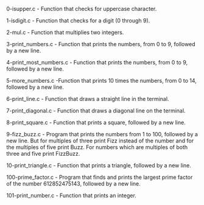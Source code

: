 0-isupper.c - Function that checks for uppercase character.

1-isdigit.c - Function that checks for a digit (0 through 9).

2-mul.c - Function that multiplies two integers.

3-print_numbers.c - Function that prints the numbers, from 0 to 9, followed by a new line.

4-print_most_numbers.c - Function that prints the numbers, from 0 to 9, followed by a new line.

5-more_numbers.c -Function that prints 10 times the numbers, from 0 to 14, followed by a new line.

6-print_line.c - Function that draws a straight line in the terminal.

7-print_diagonal.c - Function that draws a diagonal line on the terminal.

8-print_square.c - Function that prints a square, followed by a new line.

9-fizz_buzz.c - Program that prints the numbers from 1 to 100, followed by a new line. But for multiples of three print Fizz instead of the number and for the multiples of five print Buzz. For numbers which are multiples of both three and five print FizzBuzz.

10-print_triangle.c - Function that prints a triangle, followed by a new line.

100-prime_factor.c - Program that finds and prints the largest prime factor of the number 612852475143, followed by a new line.

101-print_number.c - Function that prints an integer.
